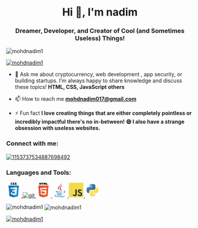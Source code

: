 <h1 align="center">Hi 👋, I'm nadim</h1>
<h3 align="center">Dreamer, Developer, and Creator of Cool (and Sometimes Useless) Things!</h3>

<p align="left"> <img src="https://komarev.com/ghpvc/?username=mohdnadim1&label=Profile%20views&color=0e75b6&style=flat" alt="mohdnadim1" /> </p>

<p align="left"> <a href="https://github.com/ryo-ma/github-profile-trophy"><img src="https://github-profile-trophy.vercel.app/?username=ryo-ma&margin-w=15" alt="mohdnadim1" /></a> </p>

- 💬 Ask me about cryptocurrency, web development , app security, or building startups. I’m always happy to share knowledge and discuss these topics! **HTML, CSS, JavaScript others**

- 📫 How to reach me **mohdnadim017@gmail.com**

- ⚡ Fun fact **I love creating things that are either completely pointless or incredibly impactful there's no in-between! 😄 I also have a strange obsession with useless websites.**

<h3 align="left">Connect with me:</h3>
<p align="left">
<a href="https://discord.gg/1153737534887698492" target="blank"><img align="center" src="https://raw.githubusercontent.com/rahuldkjain/github-profile-readme-generator/master/src/images/icons/Social/discord.svg" alt="1153737534887698492" height="30" width="40" /></a>
</p>

<h3 align="left">Languages and Tools:</h3>
<p align="left"> <a href="https://www.w3schools.com/css/" target="_blank" rel="noreferrer"> <img src="https://raw.githubusercontent.com/devicons/devicon/master/icons/css3/css3-original-wordmark.svg" alt="css3" width="40" height="40"/> </a> <a href="https://git-scm.com/" target="_blank" rel="noreferrer"> <img src="https://www.vectorlogo.zone/logos/git-scm/git-scm-icon.svg" alt="git" width="40" height="40"/> </a> <a href="https://www.w3.org/html/" target="_blank" rel="noreferrer"> <img src="https://raw.githubusercontent.com/devicons/devicon/master/icons/html5/html5-original-wordmark.svg" alt="html5" width="40" height="40"/> </a> <a href="https://www.java.com" target="_blank" rel="noreferrer"> <img src="https://raw.githubusercontent.com/devicons/devicon/master/icons/java/java-original.svg" alt="java" width="40" height="40"/> </a> <a href="https://developer.mozilla.org/en-US/docs/Web/JavaScript" target="_blank" rel="noreferrer"> <img src="https://raw.githubusercontent.com/devicons/devicon/master/icons/javascript/javascript-original.svg" alt="javascript" width="40" height="40"/> </a> <a href="https://www.python.org" target="_blank" rel="noreferrer"> <img src="https://raw.githubusercontent.com/devicons/devicon/master/icons/python/python-original.svg" alt="python" width="40" height="40"/> </a> </p>

<p><img align="left" src="https://github-readme-stats.vercel.app/api/top-langs?username=mohdnadim1&show_icons=true&locale=en&layout=compact" alt="mohdnadim1" /></p>

<p>&nbsp;<img align="center" src="https://github-readme-stats.vercel.app/api?username=mohdnadim1&show_icons=true&locale=en" alt="mohdnadim1" /></p>
<p align="left"> <a href="https://github.com/ryo-ma/github-profile-trophy"><img src="https://media2.dev.to/dynamic/image/width=800%2Cheight=%2Cfit=scale-down%2Cgravity=auto%2Cformat=auto/https%3A%2F%2Fdev-to-uploads.s3.amazonaws.com%2Fi%2Fvjt10ayttko9zcrzhkrb.gif" alt="mohdnadim1" /></a> </p>
